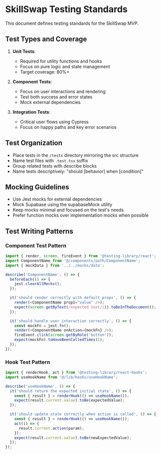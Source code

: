 # SkillSwap Testing Standards

This document defines testing standards for the SkillSwap MVP.

## Test Types and Coverage

1. **Unit Tests**:
   - Required for utility functions and hooks
   - Focus on pure logic and state management
   - Target coverage: 80%+

2. **Component Tests**:
   - Focus on user interactions and rendering
   - Test both success and error states
   - Mock external dependencies

3. **Integration Tests**:
   - Critical user flows using Cypress
   - Focus on happy paths and key error scenarios

## Test Organization

- Place tests in the `/tests` directory mirroring the src structure
- Name test files with `.test.tsx` suffix
- Group related tests with describe blocks
- Name tests descriptively: "should [behavior] when [condition]"

## Mocking Guidelines

- Use Jest mocks for external dependencies
- Mock Supabase using the supabaseMock utility
- Keep mocks minimal and focused on the test's needs
- Prefer function mocks over implementation mocks when possible

## Test Writing Patterns

### Component Test Pattern
```typescript
import { render, screen, fireEvent } from '@testing-library/react';
import ComponentName from '@/components/path/ComponentName';
import { mockData } from '../../mocks/data';

describe('ComponentName', () => {
  beforeEach(() => {
    jest.clearAllMocks();
  });

  it('should render correctly with default props', () => {
    render(<ComponentName prop1="value" />);
    expect(screen.getByText(/expected text/i)).toBeInTheDocument();
  });

  it('should handle user interaction correctly', () => {
    const mockFn = jest.fn();
    render(<ComponentName onAction={mockFn} />);
    fireEvent.click(screen.getByRole('button'));
    expect(mockFn).toHaveBeenCalledTimes(1);
  });
});
```

### Hook Test Pattern
```typescript
import { renderHook, act } from '@testing-library/react-hooks';
import useHookName from '@/lib/hooks/useHookName';

describe('useHookName', () => {
  it('should return the expected initial state', () => {
    const { result } = renderHook(() => useHookName());
    expect(result.current.value).toBe(expectedValue);
  });

  it('should update state correctly when action is called', () => {
    const { result } = renderHook(() => useHookName());
    act(() => {
      result.current.action(param);
    });
    expect(result.current.value).toBe(newExpectedValue);
  });
});
